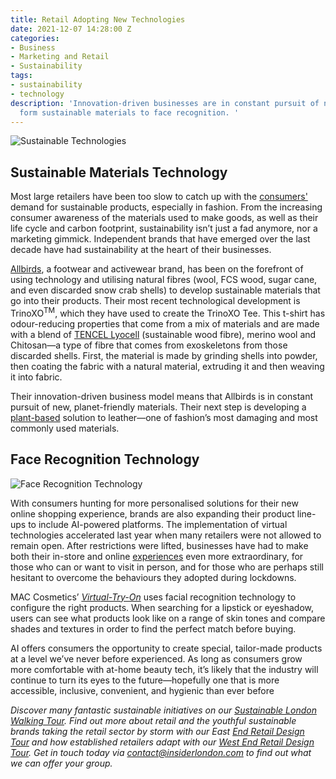 ```yaml
---
title: Retail Adopting New Technologies
date: 2021-12-07 14:28:00 Z
categories:
- Business
- Marketing and Retail
- Sustainability
tags:
- sustainability
- technology
description: 'Innovation-driven businesses are in constant pursuit of new technologies
  form sustainable materials to face recognition. '
---
```


![Sustainable Technologies](/uploads/AdobeStock_419820551%20(2).jpeg)

## Sustainable Materials Technology 

Most large retailers have been too slow to catch up with the [consumers'](https://www.forbes.com/sites/allisongasparini/2020/05/19/sustainable-fashion-demand-provides-new-opportunities-in-material-science-and-chemistry/) demand for sustainable products, especially in fashion. From the increasing consumer awareness of the materials used to make goods, as well as their life cycle and carbon footprint, sustainability isn’t just a fad anymore, nor a marketing gimmick. Independent brands that have emerged over the last decade have had sustainability at the heart of their businesses.

[Allbirds](http://allbirds.co.uk), a footwear and activewear brand, has been on the forefront of using technology and utilising natural fibres (wool, FCS wood, sugar cane, and even discarded snow crab shells) to develop sustainable materials that go into their products. Their most recent technological development is TrinoXO<sup>TM</sup>, which they have used to create the TrinoXO Tee. This t-shirt has odour-reducing properties that come from a mix of materials and are made with a blend of [TENCEL Lyocell](https://www.tencel.com/b2b/product/tencel-lyocell) (sustainable wood fibre), merino wool and Chitosan—a type of fibre that comes from exoskeletons from those discarded shells. First, the material is made by grinding shells into powder, then coating the fabric with a natural material, extruding it and then weaving it into fabric.

Their innovation-driven business model means that Allbirds is in constant pursuit of new, planet-friendly materials. Their next step is developing a [plant-based](https://www.allbirds.co.uk/pages/plant-leather) solution to leather—one of fashion’s most damaging and most commonly used materials.

## Face Recognition Technology

![Face Recognition Technology](/uploads/AdobeStock_249548980.jpeg)

With consumers hunting for more personalised solutions for their new online shopping experience, brands are also expanding their product line-ups to include AI-powered platforms. The implementation of virtual technologies accelerated last year when many retailers were not allowed to remain open. After restrictions were lifted, businesses have had to make both their in-store and online [experiences](https://www.insiderlondon.com/blog/retail-in-the-post-pandemic-future/) even more extraordinary, for those who can or want to visit in person, and for those who are perhaps still hesitant to overcome the behaviours they adopted during lockdowns.

MAC Cosmetics’ [*Virtual-Try-On*](https://www.maccosmetics.co.uk/virtual-try-on) uses facial recognition technology to configure the right products. When searching for a lipstick or eyeshadow, users can see what products look like on a range of skin tones and compare shades and textures in order to find the perfect match before buying. 

AI offers consumers the opportunity to create special, tailor-made products at a level we’ve never before experienced. As long as consumers grow more comfortable with at-home beauty tech, it’s likely that the industry will continue to turn its eyes to the future—hopefully one that is more accessible, inclusive, convenient, and hygienic than ever before

*Discover many fantastic sustainable initiatives on our [Sustainable London Walking Tour](https://www.insiderlondon.com/london/educational-tours/sustainable-london-architecture-tour/#sustainable-london-tour).  Find out more about retail and the youthful sustainable brands taking the retail sector by storm with our East [End Retail Design Tour](https://www.insiderlondon.com/london/educational-tours/retail-design/#east-end-retail-design) and how established retailers adapt with our [West End Retail Design Tour](https://www.insiderlondon.com/london/educational-tours/retail-design/#west-end-retail-design). Get in touch today via [contact@insiderlondon.com](https://www.insiderlondon.com/contact-us) to find out what we can offer your group.*